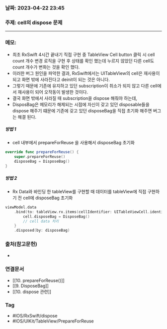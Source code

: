 ### 날짜: 2023-04-22 23:45

### 주제:  cell의 dispose 문제
---
### 메모: 
- 최초 RxSwift 4시간 끝내기 직접 구현 중 TableView Cell button 클릭 시 cell count 개수 변경 로직을 구현 후 상태를 확인 했는데 누르지 않았던 다른 cell도 count 개수가 변화는 것을 확인 했다.
- 이러한 버그 원인을 파악한 결과, RxSwift에서는 UITableView의 cell은 재사용이 되고 화면 밖에 사라진다고 deinit이 되는 것은 아니다. 
- 그렇기 때문에 기존에 유지하고 있던 subscription이 취소가 되지 않고 다른 cell에서 재사용이 되어 오작동이 발생한 것이다. 
- 결국 화면 밖에서 사라질 때 subscription을 dispose 해줘야 하는데,
- DisposBag은 메모리가 해제되는 시점에 자신이 갖고 있던 disposable들을 dispose 해주기 떄문에 기존에 갖고 있던 disposeBag을 직접 초기화 해주면 버그는 해결 된다.
##### 방법 1
- cell 내부에서 prepareForReuse 을 사용해서 disposeBag 초기화
~~~ swift 
override func prepareForReuse() { 
	super.prepareForReuse()
	disposeBag = DisposeBag() 
}
~~~
##### 방법 2
- Rx Data와 바인딩 한 tableView를 구현할 때 데이터를 tableView에 직접 구현하기 전 cell에 disposeBag 초기화 
~~~ swift 
viewModel.data 
	.bind(to: tableView.rx.items(cellIdentifier: UITableViewCell.identifier, cellType: UITableViewCell.self) {  _, element, cell in 
		cell.disposeBag = DisposeBag()
		// cell data 처리
	}
	.disposed(by: disposeBag)
~~~

### 출처(참고문헌) 
- 

### 연결문서 
- [[10. prepareForReuse()]]
- [[9. DisposeBag]]
- [[10. dispose 관련]]

### Tag
- #IOS/RxSwift/dispose 
- #IOS/UIKit/TableView/PrepareForReuse 